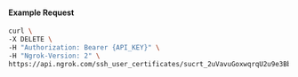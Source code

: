 <!-- Code generated for API Clients. DO NOT EDIT. -->

#### Example Request

```bash
curl \
-X DELETE \
-H "Authorization: Bearer {API_KEY}" \
-H "Ngrok-Version: 2" \
https://api.ngrok.com/ssh_user_certificates/sucrt_2uVavuGoxwqrqU2u9e3BbQ71bIs
```
